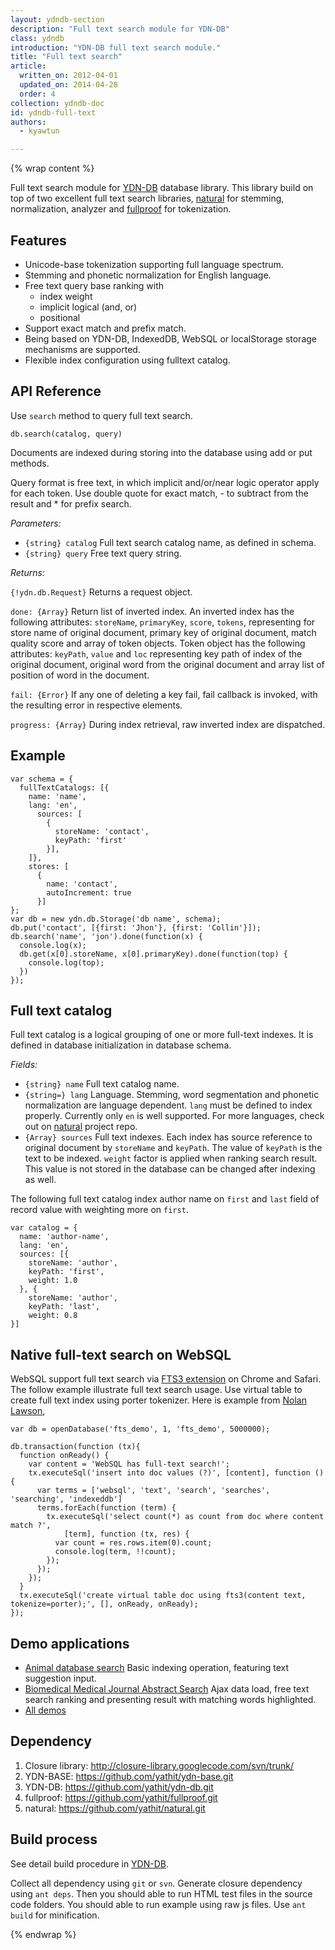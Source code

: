 ```yaml
---
layout: ydndb-section
description: "Full text search module for YDN-DB"
class: ydndb
introduction: "YDN-DB full text search module."
title: "Full text search"
article:
  written_on: 2012-04-01
  updated_on: 2014-04-28
  order: 4
collection: ydndb-doc
id: ydndb-full-text
authors:
  - kyawtun

---
```


{% wrap content %}

Full text search module for [YDN-DB](https://github.com/yathit/ydn-db) database library. This library build on top of two excellent full text search libraries, [natural](https://github.com/NaturalNode/natural) for stemming, normalization, analyzer and [fullproof](https://github.com/reyesr/fullproof) for tokenization.

Features
--------

* Unicode-base tokenization supporting full language spectrum.
* Stemming and phonetic normalization for English language.
* Free text query base ranking with
    * index weight
    * implicit logical (and, or)
    * positional
* Support exact match and prefix match.
* Being based on YDN-DB, IndexedDB, WebSQL or localStorage storage mechanisms
are supported.
* Flexible index configuration using fulltext catalog.


API Reference
-------------

Use `search` method to query full text search.

    db.search(catalog, query)


Documents are indexed during storing into the database using add or put methods.

Query format is free text, in which implicit and/or/near logic operator apply
for each token. Use double quote for exact match, - to subtract from the result
and * for prefix search.

*Parameters:*

* `{string} catalog`
   Full text search catalog name, as defined in schema.
* `{string} query`
   Free text query string.


*Returns:*

`{!ydn.db.Request}` Returns a request object.

  `done: {Array}` Return list of inverted index. An inverted index has the
  following attributes: `storeName`, `primaryKey`, `score`, `tokens`, representing for
  store name of original document, primary key of original document, match
  quality score and array of token objects. Token object has the following
  attributes: `keyPath`, `value` and `loc` representing key path of index of the
  original document, original word from the original document and array list of
  position of word in the document.

  `fail: {Error}` If any one of deleting a key fail, fail callback is invoked,
  with the resulting error in respective elements.

  `progress: {Array}` During index retrieval, raw inverted index are dispatched.

Example
-------

    var schema = {
      fullTextCatalogs: [{
        name: 'name',
        lang: 'en',
          sources: [
            {
              storeName: 'contact',
              keyPath: 'first'
            }],
        ]},
        stores: [
          {
            name: 'contact',
            autoIncrement: true
          }]
    };
    var db = new ydn.db.Storage('db name', schema);
    db.put('contact', [{first: 'Jhon'}, {first: 'Collin'}]);
    db.search('name', 'jon').done(function(x) {
      console.log(x);
      db.get(x[0].storeName, x[0].primaryKey).done(function(top) {
        console.log(top);
      })
    });


Full text catalog
-----------------
Full text catalog is a logical grouping of one or more full-text indexes. It is
defined in database initialization in database schema.

*Fields:*

* `{string} name` Full text catalog name.
* `{string=} lang` Language. Stemming, word segmentation and phonetic normalization
 are language dependent. `lang` must be defined to index properly. Currently
 only `en` is well supported. For more languages, check out on [natural](https://github.com/yathit/natural.git)
 project repo.
* `{Array} sources` Full text indexes. Each index has source reference to
original document by `storeName` and `keyPath`. The value of `keyPath` is
the text to be indexed. `weight` factor is applied when ranking search result.
This value is not stored in the database can be changed after indexing as well.

The following full text catalog index author name on `first` and `last` field
of record value with weighting more on `first`.

    var catalog = {
      name: 'author-name',
      lang: 'en',
      sources: [{
        storeName: 'author',
        keyPath: 'first',
        weight: 1.0
      }, {
        storeName: 'author',
        keyPath: 'last',
        weight: 0.8
    }]


Native full-text search on WebSQL
---------------------------------

WebSQL support full text search via [FTS3 extension](http://www.sqlite.org/fts3.html) on Chrome and Safari. The follow example illustrate full text search usage. Use virtual table to create full text index using porter tokenizer. Here is example from [Nolan Lawson](http://nolanlawson.com/),

    var db = openDatabase('fts_demo', 1, 'fts_demo', 5000000);

    db.transaction(function (tx){
      function onReady() {
        var content = 'WebSQL has full-text search!';
        tx.executeSql('insert into doc values (?)', [content], function () {
          var terms = ['websql', 'text', 'search', 'searches', 'searching', 'indexeddb']
          terms.forEach(function (term) {
            tx.executeSql('select count(*) as count from doc where content match ?',
                [term], function (tx, res) {
              var count = res.rows.item(0).count;
              console.log(term, !!count);
            });
          });
        });
      }
      tx.executeSql('create virtual table doc using fts3(content text, tokenize=porter);', [], onReady, onReady);
    });


Demo applications
-----------------

* [Animal database search](http://yathit.github.io/ydndb-demo/ydn-db-text/animals/animals.html)
Basic indexing operation, featuring text suggestion input.
* [Biomedical Medical Journal Abstract Search](http://yathit.github.io/ydndb-demo/ydn-db-text/pubmed-search/index.html)
Ajax data load, free text search ranking and presenting result with matching words highlighted.
* [All demos](http://dev.yathit.com/index/demos.html)


Dependency
----------

1. Closure library: http://closure-library.googlecode.com/svn/trunk/
2. YDN-BASE: https://github.com/yathit/ydn-base.git
3. YDN-DB: https://github.com/yathit/ydn-db.git
4. fullproof: https://github.com/yathit/fullproof.git
5. natural: https://github.com/yathit/natural.git


Build process
-------------

See detail build procedure in [YDN-DB](https://github.com/yathit/ydn-db).

Collect all dependency using `git` or `svn`. Generate closure dependency using
`ant deps`. Then you should able to run HTML test files in the source code folders.
You should able to run example using raw js files.
Use `ant build` for minification.

{% endwrap %}
